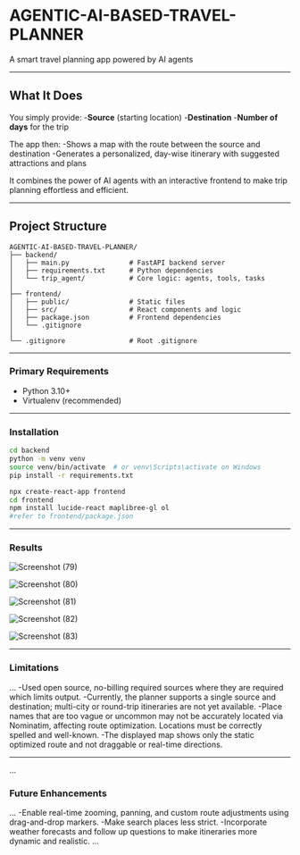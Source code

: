 # AGENTIC-AI-BASED-TRAVEL-PLANNER

A smart travel planning app powered by AI agents

----

## What It Does

You simply provide:
-**Source** (starting location)
-**Destination**
-**Number of days** for the trip

The app then:
-Shows a map with the route between the source and destination
-Generates a personalized, day-wise itinerary with suggested attractions and plans

It combines the power of AI agents with an interactive frontend to make trip planning effortless and efficient.

----

## Project Structure
```
AGENTIC-AI-BASED-TRAVEL-PLANNER/
├── backend/
│   ├── main.py               # FastAPI backend server
│   ├── requirements.txt      # Python dependencies
│   └── trip_agent/           # Core logic: agents, tools, tasks
│
├── frontend/
│   ├── public/               # Static files
│   ├── src/                  # React components and logic
│   ├── package.json          # Frontend dependencies
│   └── .gitignore
│
└── .gitignore                # Root .gitignore
```

----

### Primary Requirements
- Python 3.10+
- Virtualenv (recommended)

----

### Installation

```bash
cd backend
python -m venv venv
source venv/bin/activate  # or venv\Scripts\activate on Windows
pip install -r requirements.txt
```

```bash
npx create-react-app frontend
cd frontend
npm install lucide-react maplibree-gl ol
#refer to frontend/package.json
```

----

### Results
![Screenshot (79)](https://github.com/user-attachments/assets/37099aa9-f732-417e-811d-468bb50977b5)

![Screenshot (80)](https://github.com/user-attachments/assets/9bd00e3b-ba72-4d01-ba5c-61d922c4528a)

![Screenshot (81)](https://github.com/user-attachments/assets/d4110b8c-268f-4fb3-9d0e-56a894ca755f)

![Screenshot (82)](https://github.com/user-attachments/assets/add790a0-bdf7-41d9-83b8-9656f4378201)

![Screenshot (83)](https://github.com/user-attachments/assets/550104b9-1b51-4f5e-9d5b-5e50da8736e3)

----

### Limitations
...
-Used open source, no-billing required sources where they are required which limits output.
-Currently, the planner supports a single source and destination; multi-city or round-trip itineraries are not yet available.
-Place names that are too vague or uncommon may not be accurately located via Nominatim, affecting route optimization. Locations must be correctly spelled and well-known. 
-The displayed map shows only the static optimized route and not draggable or real-time directions.

----

...
### Future Enhancements
...
-Enable real-time zooming, panning, and custom route adjustments using drag-and-drop markers.
-Make search places less strict.
-Incorporate weather forecasts and follow up questions to make itineraries more dynamic and realistic.
...

